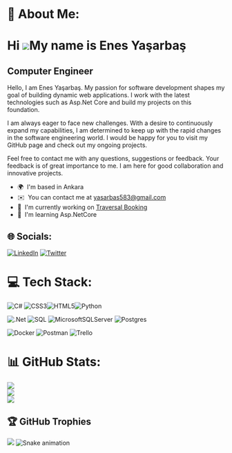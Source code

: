 # 💫 About Me:
Hi ![](https://user-images.githubusercontent.com/18350557/176309783-0785949b-9127-417c-8b55-ab5a4333674e.gif)My name is Enes Yaşarbaş
=====================================================================================================================================

Computer Engineer
-----------------

Hello, I am Enes Yaşarbaş. My passion for software development shapes my goal of building dynamic web applications. I work with the latest technologies such as Asp.Net Core and build my projects on this foundation.

I am always eager to face new challenges. With a desire to continuously expand my capabilities, I am determined to keep up with the rapid changes in the software engineering world. I would be happy for you to visit my GitHub page and check out my ongoing projects.

Feel free to contact me with any questions, suggestions or feedback. Your feedback is of great importance to me. I am here for good collaboration and innovative projects.

* 🌍  I'm based in Ankara
* ✉️  You can contact me at [yasarbas583@gmail.com](mailto:yasarbas583@gmail.com)
* 🚀  I'm currently working on [Traversal Booking](http://github.com/eYasarbas/Traversal_Booking)
* 🧠  I'm learning Asp.NetCore

## 🌐 Socials:
[![LinkedIn](https://img.shields.io/badge/LinkedIn-%230077B5.svg?logo=linkedin&logoColor=white)](https://linkedin.com/in/enes-ya%C5%9Farba%C5%9F-65819217b) [![Twitter](https://img.shields.io/badge/Twitter-%231DA1F2.svg?logo=Twitter&logoColor=white)](https://twitter.com/YasarbasEnes) 

# 💻 Tech Stack:
![C#](https://img.shields.io/badge/c%23-%23239120.svg?style=for-the-badge&logo=c-sharp&logoColor=white) ![CSS3](https://img.shields.io/badge/css3-%231572B6.svg?style=for-the-badge&logo=css3&logoColor=white)![HTML5](https://img.shields.io/badge/html5-%23E34F26.svg?style=for-the-badge&logo=html5&logoColor=white)![Python](https://img.shields.io/badge/python-3670A0?style=for-the-badge&logo=python&logoColor=ffdd54)
<!-- ![Dart](https://img.shields.io/badge/dart-%230175C2.svg?style=for-the-badge&logo=dart&logoColor=white) -->
<!-- ![Java](https://img.shields.io/badge/java-%23ED8B00.svg?style=for-the-badge&logo=java&logoColor=white) -->
 <!-- ![Azure](https://img.shields.io/badge/azure-%230072C6.svg?style=for-the-badge&logo=azure-devops&logoColor=white)--> <!-- ![FastAPI](https://img.shields.io/badge/FastAPI-005571?style=for-the-badge&logo=fastapi) ![Flutter](https://img.shields.io/badge/Flutter-%2302569B.svg?style=for-the-badge&logo=Flutter&logoColor=white)-->
 ![.Net](https://img.shields.io/badge/.NET-5C2D91?style=for-the-badge&logo=.net&logoColor=white)  ![SQL](https://img.shields.io/badge/sqlite-%2307405e.svg?style=for-the-badge&logo=sqlite&logoColor=white) ![MicrosoftSQLServer](https://img.shields.io/badge/Microsoft%20SQL%20Sever-CC2927?style=for-the-badge&logo=microsoft%20sql%20server&logoColor=white) ![Postgres](https://img.shields.io/badge/postgres-%23316192.svg?style=for-the-badge&logo=postgresql&logoColor=white) 
 <!-- 
 [TensorFlow](https://img.shields.io/badge/TensorFlow-%23FF6F00.svg?style=for-the-badge&logo=TensorFlow&logoColor=white) ![Pandas](https://img.shields.io/badge/pandas-%23150458.svg?style=for-the-badge&logo=pandas&logoColor=white) ![NumPy](https://img.shields.io/badge/numpy-%23013243.svg?style=for-the-badge&logo=numpy&logoColor=white) ![Keras](https://img.shields.io/badge/Keras-%23D00000.svg?style=for-the-badge&logo=Keras&logoColor=white) ![Plotly](https://img.shields.io/badge/Plotly-%233F4F75.svg?style=for-the-badge&logo=plotly&logoColor=white) ![PyTorch](https://img.shields.io/badge/PyTorch-%23EE4C2C.svg?style=for-the-badge&logo=PyTorch&logoColor=white) ![scikit-learn](https://img.shields.io/badge/scikit--learn-%23F7931E.svg?style=for-the-badge&logo=scikit-learn&logoColor=white) 
 -->
 ![Docker](https://img.shields.io/badge/docker-%230db7ed.svg?style=for-the-badge&logo=docker&logoColor=white) ![Postman](https://img.shields.io/badge/Postman-FF6C37?style=for-the-badge&logo=postman&logoColor=white) ![Trello](https://img.shields.io/badge/Trello-%23026AA7.svg?style=for-the-badge&logo=Trello&logoColor=white)

# 📊 GitHub Stats:
![](https://github-readme-stats.vercel.app/api?username=eYasarbas&theme=dark&hide_border=false&include_all_commits=false&count_private=false)<br/>
![](https://github-readme-streak-stats.herokuapp.com/?user=eYasarbas&theme=dark&hide_border=false)<br/>
![](https://github-readme-stats.vercel.app/api/top-langs/?username=eYasarbas&theme=dark&hide_border=false&include_all_commits=false&count_private=false&layout=compact)

## 🏆 GitHub Trophies
![](https://github-profile-trophy.vercel.app/?username=eYasarbas&theme=radical&no-frame=false&no-bg=true&margin-w=4)
<img src="https://raw.githubusercontent.com/eYasarbas/eYasarbas/output/snake.svg" alt="Snake animation"/>
<!--
### 🔝 Top Contributed Repo
![](https://github-contributor-stats.vercel.app/api?username=eYasarbas&limit=5&theme=dark&combine_all_yearly_contributions=true) -->

<!-- Proudly created with GPRM ( https://gprm.itsvg.in ) -->
